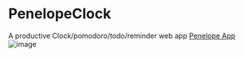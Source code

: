# PenelopeClock
A productive Clock/pomodoro/todo/reminder web app
[Penelope App](https://penelope-clock.herokuapp.com/)
![image](https://user-images.githubusercontent.com/33187053/194904860-17910f76-b505-440f-b81e-6b58aa0094de.png)

